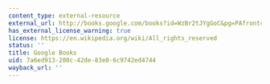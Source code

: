 ```yaml
---
content_type: external-resource
external_url: http://books.google.com/books?id=WzBr2tJYgGoC&pg=PAfrontcover
has_external_license_warning: true
license: https://en.wikipedia.org/wiki/All_rights_reserved
status: ''
title: Google Books
uid: 7a6ed913-200c-42de-83e0-6c9742ed4744
wayback_url: ''
---
```

